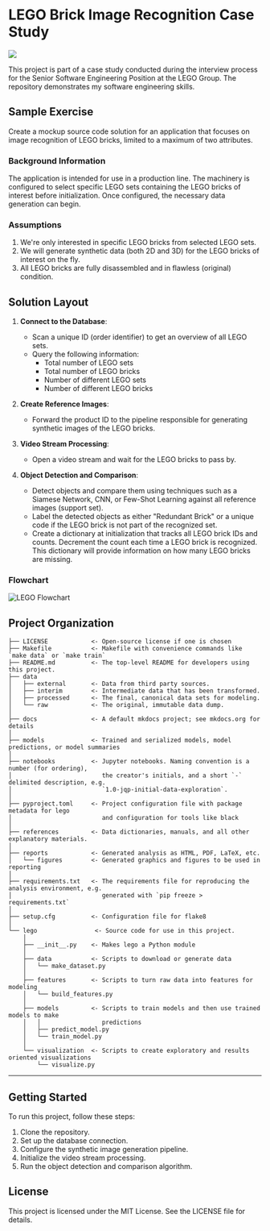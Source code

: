 # LEGO Brick Image Recognition Case Study

<a target="_blank" href="https://cookiecutter-data-science.drivendata.org/">
    <img src="https://img.shields.io/badge/CCDS-Project%20template-328F97?logo=cookiecutter" />
</a>

This project is part of a case study conducted during the interview process for the Senior Software Engineering Position at the LEGO Group. The repository demonstrates my software engineering skills.

## Sample Exercise

Create a mockup source code solution for an application that focuses on image recognition of LEGO bricks, limited to a maximum of two attributes.

### Background Information

The application is intended for use in a production line. The machinery is configured to select specific LEGO sets containing the LEGO bricks of interest before initialization. Once configured, the necessary data generation can begin.

### Assumptions

1. We're only interested in specific LEGO bricks from selected LEGO sets.
2. We will generate synthetic data (both 2D and 3D) for the LEGO bricks of interest on the fly.
3. All LEGO bricks are fully disassembled and in flawless (original) condition.

## Solution Layout

1. **Connect to the Database**:
   - Scan a unique ID (order identifier) to get an overview of all LEGO sets.
   - Query the following information:
     - Total number of LEGO sets
     - Total number of LEGO bricks
     - Number of different LEGO sets
     - Number of different LEGO bricks

2. **Create Reference Images**:
   - Forward the product ID to the pipeline responsible for generating synthetic images of the LEGO bricks.

3. **Video Stream Processing**:
   - Open a video stream and wait for the LEGO bricks to pass by.

4. **Object Detection and Comparison**:
   - Detect objects and compare them using techniques such as a Siamese Network, CNN, or Few-Shot Learning against all reference images (support set).
   - Label the detected objects as either "Redundant Brick" or a unique code if the LEGO brick is not part of the recognized set.
   - Create a dictionary at initialization that tracks all LEGO brick IDs and counts. Decrement the count each time a LEGO brick is recognized. This dictionary will provide information on how many LEGO bricks are missing.


### Flowchart

![LEGO Flowchart]()


## Project Organization

```
├── LICENSE            <- Open-source license if one is chosen
├── Makefile           <- Makefile with convenience commands like `make data` or `make train`
├── README.md          <- The top-level README for developers using this project.
├── data
│   ├── external       <- Data from third party sources.
│   ├── interim        <- Intermediate data that has been transformed.
│   ├── processed      <- The final, canonical data sets for modeling.
│   └── raw            <- The original, immutable data dump.
│
├── docs               <- A default mkdocs project; see mkdocs.org for details
│
├── models             <- Trained and serialized models, model predictions, or model summaries
│
├── notebooks          <- Jupyter notebooks. Naming convention is a number (for ordering),
│                         the creator's initials, and a short `-` delimited description, e.g.
│                         `1.0-jqp-initial-data-exploration`.
│
├── pyproject.toml     <- Project configuration file with package metadata for lego
│                         and configuration for tools like black
│
├── references         <- Data dictionaries, manuals, and all other explanatory materials.
│
├── reports            <- Generated analysis as HTML, PDF, LaTeX, etc.
│   └── figures        <- Generated graphics and figures to be used in reporting
│
├── requirements.txt   <- The requirements file for reproducing the analysis environment, e.g.
│                         generated with `pip freeze > requirements.txt`
│
├── setup.cfg          <- Configuration file for flake8
│
└── lego                <- Source code for use in this project.
    │
    ├── __init__.py    <- Makes lego a Python module
    │
    ├── data           <- Scripts to download or generate data
    │   └── make_dataset.py
    │
    ├── features       <- Scripts to turn raw data into features for modeling
    │   └── build_features.py
    │
    ├── models         <- Scripts to train models and then use trained models to make
    │   │                 predictions
    │   ├── predict_model.py
    │   └── train_model.py
    │
    └── visualization  <- Scripts to create exploratory and results oriented visualizations
        └── visualize.py
```

--------

## Getting Started

To run this project, follow these steps:

1. Clone the repository.
2. Set up the database connection.
3. Configure the synthetic image generation pipeline.
4. Initialize the video stream processing.
5. Run the object detection and comparison algorithm.


## License

This project is licensed under the MIT License. See the LICENSE file for details.
